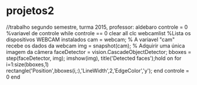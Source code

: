 # projetos2
//trabalho segundo semestre, turma 2015, professor: aldebaro
controle = 0 %variavel de controle
while controle == 0
    clear all
    clc
    webcamlist %Lista os dispositivos WEBCAM instalados 
    cam = webcam; % A variavel "cam" recebe os dados da webcam 
    img = snapshot(cam); % Adquirir uma única imagem da câmera
    faceDetector = vision.CascadeObjectDetector;
    bboxes = step(faceDetector, img);
    imshow(img), title('Detected faces');hold on
    for i=1:size(bboxes,1)
        rectangle('Position',bboxes(i,:),'LineWidth',2,'EdgeColor','y');
    end
 controle = 0
end


